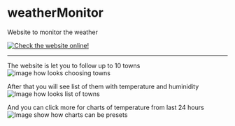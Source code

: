 # weatherMonitor

Website to monitor the weather

[![Check the website online!](https://img.shields.io/website?down_message=Sorry%20we%20stunning%20with%20goblins%20right%20now%20%28page%20offline%29&style=for-the-badge&up_message=Check%20online&url=https%3A%2F%2Fweather.hryszko.dev)](http://weather.hryszko.dev)

---

The website is let you to follow up to 10 towns
![image how looks choosing towns](https://i.imgur.com/LjU71uJ.png)

After that you will see list of them with temperature and huminidity
![Image how looks list of towns](https://i.imgur.com/tSw2TOf.png)

And you can click more for charts of temperature from last 24 hours
![Image show how charts can be presets](https://i.imgur.com/dcmSjcS.png)
